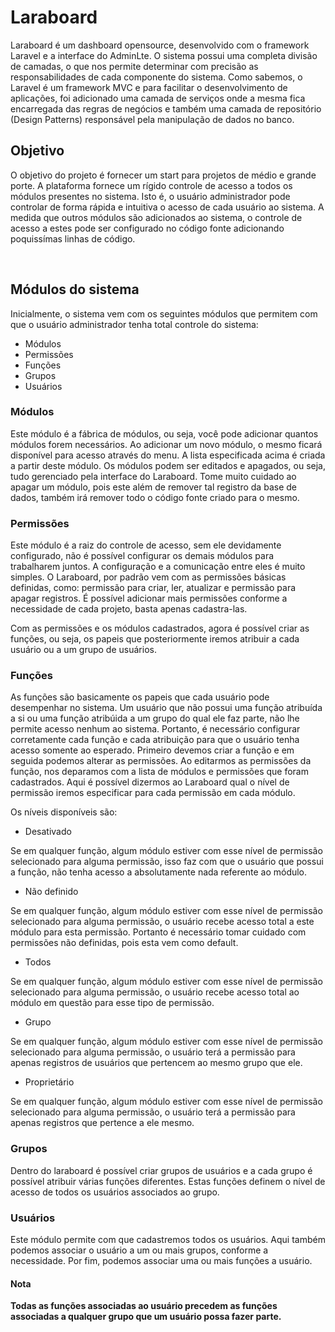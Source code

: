 # Laraboard
<p>Laraboard é um dashboard opensource, desenvolvido com o framework Laravel e a interface do AdminLte. O sistema possui uma completa divisão de camadas, o que nos permite determinar com precisão as responsabilidades de cada componente do sistema. Como sabemos, o Laravel é um framework MVC e para facilitar o desenvolvimento de aplicações, foi adicionado uma camada de serviços onde a mesma fica encarregada das regras de negócios e também uma camada de repositório (Design Patterns) responsável pela manipulação de dados no banco.</p>

## Objetivo
<p>O objetivo do projeto é fornecer um start para projetos de médio e grande porte. A plataforma fornece um rígido controle de acesso a todos os módulos presentes no sistema. Isto é, o usuário administrador pode controlar de forma rápida e intuitiva o acesso de cada usuário ao sistema. A medida que outros módulos são adicionados ao sistema, o controle de acesso a estes pode ser configurado no código fonte adicionando poquissímas linhas de código.</p>
<br />

## Módulos do sistema
<p>Inicialmente, o sistema vem com os seguintes módulos que permitem com que o usuário administrador tenha total controle do sistema:</p>
<ul>
    <li>Módulos</li>
    <li>Permissões</li>
    <li>Funções</li>
    <li>Grupos</li>
    <li>Usuários</li>
</ul>

### Módulos
<p>
    Este módulo é a fábrica de módulos, ou seja, você pode adicionar quantos módulos forem necessários. Ao adicionar um novo módulo, o mesmo ficará disponível para acesso através do menu. A lista especificada acima é criada a partir deste módulo.
    Os módulos podem ser editados e apagados, ou seja, tudo gerenciado pela interface do Laraboard. Tome muito cuidado ao apagar um módulo, pois este além de remover tal registro da base de dados, também irá remover todo o código fonte criado para o mesmo.
</p>

### Permissões
<p>
Este módulo é a raiz do controle de acesso, sem ele devidamente configurado, não é possível configurar os demais módulos para trabalharem juntos. A configuração e a comunicação entre eles é muito simples.
    O Laraboard, por padrão vem com as permissões básicas definidas, como: permissão para criar, ler, atualizar e permissão para apagar registros. É possível adicionar mais permissões conforme a necessidade de cada projeto, basta apenas cadastra-las.
</p>

<p>
    Com as permissões e os módulos cadastrados, agora é possível criar as funções, ou seja, os papeis que posteriormente iremos atribuir a cada usuário ou a um grupo de usuários.
</p>

### Funções
<p>
    As funções são basicamente os papeis que cada usuário pode desempenhar no sistema. Um usuário que não possui uma função atribuída a si ou uma função atribúida a um grupo do qual ele faz parte, não lhe permite acesso nenhum ao sistema. Portanto, é necessário configurar corretamente cada função e cada atribuição para que o usuário tenha acesso somente ao esperado.
    Primeiro devemos criar a função e em seguida podemos alterar as permissões. Ao editarmos as permissões da função, nos deparamos com a lista de módulos e permissões que foram cadastrados. Aqui é possível dizermos ao Laraboard qual o nível de permissão iremos especificar para cada permissão em cada módulo.</p>
    <p>Os níveis disponíveis são:</p>
    <ul>
        <li>Desativado</li>
    </ul>
<p>
    Se em qualquer função, algum módulo estiver com esse nível de permissão selecionado para alguma permissão, isso faz com que o usuário que possui a função, não tenha acesso a absolutamente nada referente ao módulo.
</p>
    <ul>
        <li>Não definido</li>
    </ul>
<p>
    Se em qualquer função, algum módulo estiver com esse nível de permissão selecionado para alguma permissão, o usuário recebe acesso total a este módulo para esta permissão. Portanto é necessário tomar cuidado com permissões não definidas, pois esta vem como default.
</p>
    <ul>
        <li>Todos</li>
    </ul>
<p>
    Se em qualquer função, algum módulo estiver com esse nível de permissão selecionado para alguma permissão, o usuário recebe acesso total ao módulo em questão para esse tipo de permissão.
</p>
    <ul>
        <li>Grupo</li>
    </ul>
<p>
    Se em qualquer função, algum módulo estiver com esse nível de permissão selecionado para alguma permissão, o usuário terá a permissão para apenas registros de usuários que pertencem ao mesmo grupo que ele.
</p>
    <ul>
        <li>Proprietário</li>
    </ul>
<p>
    Se em qualquer função, algum módulo estiver com esse nível de permissão selecionado para alguma permissão, o usuário terá a permissão para apenas registros que pertence a ele mesmo.
</p>

### Grupos
<p>
    Dentro do laraboard é possível criar grupos de usuários e a cada grupo é possível atribuir várias funções diferentes. Estas funções definem o nível de acesso de todos os usuários associados ao grupo. 
    </p>
    
### Usuários
<p>
    Este módulo permite com que cadastremos todos os usuários. Aqui também podemos associar o usuário a um ou mais grupos, conforme a necessidade. Por fim, podemos associar uma ou mais funções a usuário.
    </p>
    
#### Nota
<p>
   <b> Todas as funções associadas ao usuário precedem as funções associadas a qualquer grupo que um usuário possa fazer parte.</b>
    </p>
    
    
